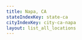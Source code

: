 ```yaml
---
title: Napa, CA
stateIndexKey: state-ca
cityIndexKey: city-ca-napa
layout: list_all_locations
---
```

